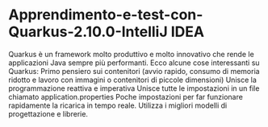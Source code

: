 # Apprendimento-e-test-con-Quarkus-2.10.0-IntelliJ IDEA 
Quarkus è un framework molto produttivo e molto innovativo che rende le applicazioni Java sempre più performanti.  Ecco alcune cose interessanti su Quarkus:  Primo pensiero sui contenitori (avvio rapido, consumo di memoria ridotto e lavoro con immagini o contenitori di piccole dimensioni) Unisce la programmazione reattiva e imperativa Unisce tutte le impostazioni in un file chiamato application.properties Poche impostazioni per far funzionare rapidamente la ricarica in tempo reale. Utilizza i migliori modelli di progettazione e librerie.
